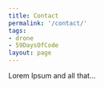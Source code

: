 ```yaml
---
title: Contact
permalink: '/contact/'
tags:
- drone
- 59DaysOfCode
layout: page
---
```

Lorem Ipsum and all that...
